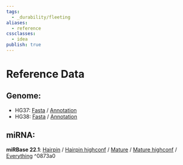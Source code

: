```yaml
---
tags:
  - _durability/fleeting
aliases:
  - reference
cssclasses:
  - idea
publish: true
---
```

# Reference Data

## Genome:
- HG37: [Fasta](ftp://ftp.ensembl.org/pub/release-75/fasta/homo_sapiens/dna/Homo_sapiens.GRCh37.75.dna.primary_assembly.fa.gz) / [Annotation](ftp://ftp.ensembl.org/pub/release-75/gtf/homo_sapiens/Homo_sapiens.GRCh37.75.gtf.gz)
- HG38: [Fasta](ftp://ftp.ensembl.org/pub/release-100/fasta/homo_sapiens/dna/Homo_sapiens.GRCh38.dna.primary_assembly.fa.gz) / [Annotation](ftp://ftp.ensembl.org/pub/release-100/gtf/homo_sapiens/Homo_sapiens.GRCh38.100.gtf.gz)

## miRNA:
**miRBase 22.1**: [Hairpin](ftp://mirbase.org/pub/mirbase/22.1/hairpin.fa.gz) / [Hairpin highconf](ftp://mirbase.org/pub/mirbase/22.1/hairpin_high_conf.fa.gz) / [Mature](ftp://mirbase.org/pub/mirbase/22.1/mature.fa.gz) / [Mature highconf](ftp://mirbase.org/pub/mirbase/22.1/mature_high_conf.fa.gz) / [Everything](ftp://mirbase.org/pub/mirbase/22.1/) ^0873a0
